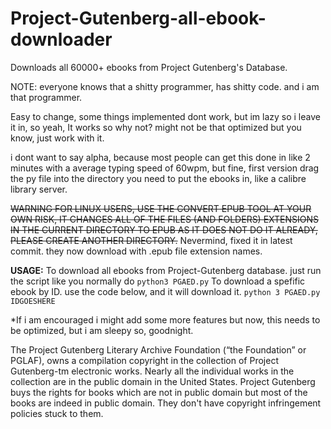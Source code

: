 # Project-Gutenberg-all-ebook-downloader
Downloads all 60000+ ebooks from Project Gutenberg's Database.

NOTE: everyone knows that a shitty programmer, has shitty code. and i am that programmer.

Easy to change, some things implemented dont work, but im lazy so i leave it in, so yeah, 
It works so why not? might not be that optimized but you know, just work with it.

i dont want to say alpha, because most people can get this done in like 2 minutes with a average typing speed of 60wpm, but fine, 
first version
drag the py file into the directory you need to put the ebooks in, like a calibre library server.


~~WARNING FOR LINUX USERS, USE THE CONVERT EPUB TOOL AT YOUR OWN RISK, IT CHANGES ALL OF THE FILES (AND FOLDERS) EXTENSIONS IN THE CURRENT DIRECTORY TO EPUB AS IT DOES NOT DO IT ALREADY, PLEASE CREATE ANOTHER DIRECTORY.~~ Nevermind, fixed it in latest commit. they now download with .epub file extension names.

__USAGE:__
To download all ebooks from Project-Gutenberg database. just run the script like you normally do
`python3 PGAED.py`
To download a spefific ebook by ID. use the code below, and it will download it.
`python 3 PGAED.py IDGOESHERE`

*If i am encouraged i might add some more features but now, this needs to be optimized, but i am sleepy so, goodnight.



The Project Gutenberg Literary Archive Foundation (“the Foundation” or PGLAF), owns a compilation copyright in the collection of Project Gutenberg-tm electronic works. Nearly all the individual works in the collection are in the public domain in the United States. Project Gutenberg buys the rights for books which are not in public domain but most of the books are indeed in public domain. They don't have copyright infringement policies stuck to them.
